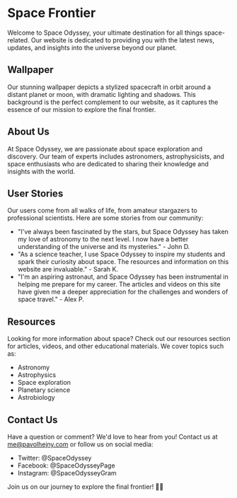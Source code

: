 <!--font:Great Vibes-->

# Space Frontier

<!--font:Barlow Condensed-->

Welcome to Space Odyssey, your ultimate destination for all things space-related. Our website is dedicated to providing you with the latest news, updates, and insights into the universe beyond our planet.

## Wallpaper

Our stunning wallpaper depicts a stylized spacecraft in orbit around a distant planet or moon, with dramatic lighting and shadows. This background is the perfect complement to our website, as it captures the essence of our mission to explore the final frontier.

## About Us

At Space Odyssey, we are passionate about space exploration and discovery. Our team of experts includes astronomers, astrophysicists, and space enthusiasts who are dedicated to sharing their knowledge and insights with the world.

## User Stories

Our users come from all walks of life, from amateur stargazers to professional scientists. Here are some stories from our community:

-   "I've always been fascinated by the stars, but Space Odyssey has taken my love of astronomy to the next level. I now have a better understanding of the universe and its mysteries." - John D.
-   "As a science teacher, I use Space Odyssey to inspire my students and spark their curiosity about space. The resources and information on this website are invaluable." - Sarah K.
-   "I'm an aspiring astronaut, and Space Odyssey has been instrumental in helping me prepare for my career. The articles and videos on this site have given me a deeper appreciation for the challenges and wonders of space travel." - Alex P.

## Resources

Looking for more information about space? Check out our resources section for articles, videos, and other educational materials. We cover topics such as:

-   Astronomy
-   Astrophysics
-   Space exploration
-   Planetary science
-   Astrobiology

## Contact Us

Have a question or comment? We'd love to hear from you! Contact us at me@pavolhejny.com or follow us on social media:

-   Twitter: @SpaceOdyssey
-   Facebook: @SpaceOdysseyPage
-   Instagram: @SpaceOdysseyGram

Join us on our journey to explore the final frontier! 🚀🌌

<!--

Write me content for website with wallpaper which alt text is:

"A stylized depiction of a spacecraft in orbit around a distant planet or moon, with dramatic lighting and shadows."

The name/title of the page should not be 1:1 copy of the alt text but rather a real content of the website which is using this wallpaper.

- Use markdown format
- Start with heading
- Heading should be short and concise
- The content should look like a real website
- The website should not be about the wallpaper, wallpaper is just a related background
- Heading should be contain work "wallpaper" or "background"
- Include real sections like references, contact, user stories, etc. use things relevant to the page purpose.
- Feel free to use structure like headings, bullets, numbering, blockquotes, paragraphs, horizontal lines, etc.
- You can use formatting like bold or _italic_
- You can include UTF-8 emojis
- Links should be only #hash anchors (and you can refer to the document itself)
- Do not include images


---


# Space Odyssey: Explore the Final Frontier

Welcome to Space Odyssey, your ultimate destination for all things space-related. Our website is dedicated to providing you with the latest news, updates, and insights into the universe beyond our planet.

## Wallpaper

Our stunning wallpaper depicts a stylized spacecraft in orbit around a distant planet or moon, with dramatic lighting and shadows. This background is the perfect complement to our website, as it captures the essence of our mission to explore the final frontier.

## About Us

At Space Odyssey, we are passionate about space exploration and discovery. Our team of experts includes astronomers, astrophysicists, and space enthusiasts who are dedicated to sharing their knowledge and insights with the world.

## User Stories

Our users come from all walks of life, from amateur stargazers to professional scientists. Here are some stories from our community:

- "I've always been fascinated by the stars, but Space Odyssey has taken my love of astronomy to the next level. I now have a better understanding of the universe and its mysteries." - John D.
- "As a science teacher, I use Space Odyssey to inspire my students and spark their curiosity about space. The resources and information on this website are invaluable." - Sarah K.
- "I'm an aspiring astronaut, and Space Odyssey has been instrumental in helping me prepare for my career. The articles and videos on this site have given me a deeper appreciation for the challenges and wonders of space travel." - Alex P.

## Resources

Looking for more information about space? Check out our resources section for articles, videos, and other educational materials. We cover topics such as:

- Astronomy
- Astrophysics
- Space exploration
- Planetary science
- Astrobiology

## Contact Us

Have a question or comment? We'd love to hear from you! Contact us at me@pavolhejny.com or follow us on social media:

- Twitter: @SpaceOdyssey
- Facebook: @SpaceOdysseyPage
- Instagram: @SpaceOdysseyGram

Join us on our journey to explore the final frontier! 🚀🌌

-->
